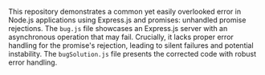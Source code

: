 This repository demonstrates a common yet easily overlooked error in Node.js applications using Express.js and promises: unhandled promise rejections.  The `bug.js` file showcases an Express.js server with an asynchronous operation that may fail.  Crucially, it lacks proper error handling for the promise's rejection, leading to silent failures and potential instability.  The `bugSolution.js` file presents the corrected code with robust error handling.